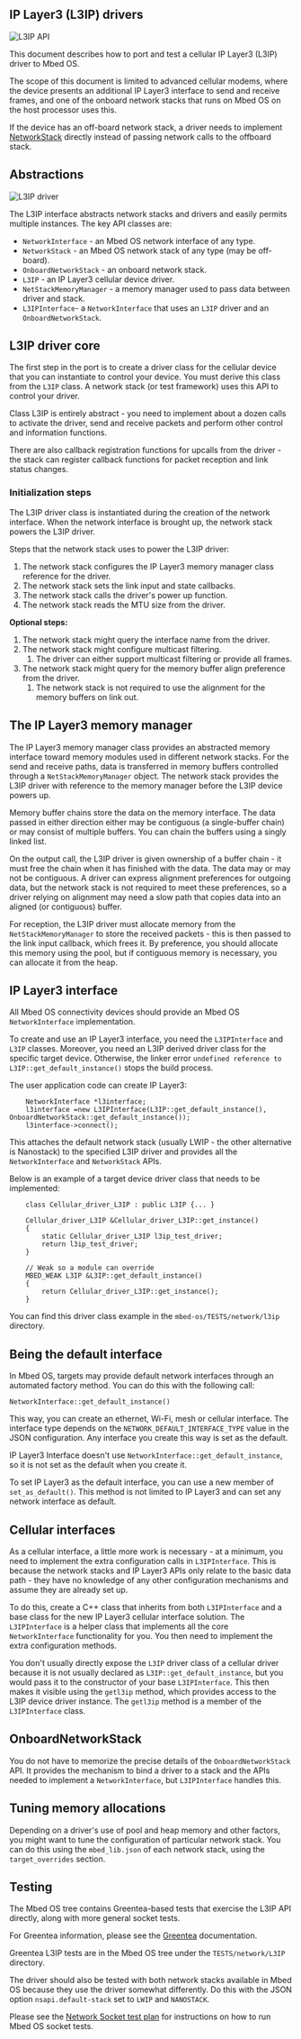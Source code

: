 <h2 id="l3-porting">IP Layer3 (L3IP) drivers</h2>

![L3IP API](https://raw.githubusercontent.com/ARMmbed/mbed-os-5-docs/development/docs/images/l3ip.png)

This document describes how to port and test a cellular IP Layer3 (L3IP) driver to Mbed OS.

The scope of this document is limited to advanced cellular modems, where the device presents an additional IP Layer3 interface to send and receive frames, and one of the onboard network stacks that runs on Mbed OS on the host processor uses this.

If the device has an off-board network stack, a driver needs to implement [NetworkStack](../porting/networkstack.html) directly instead of passing network calls to the offboard stack.
 
## Abstractions

![L3IP driver](https://raw.githubusercontent.com/ARMmbed/mbed-os-5-docs/development/docs/images/l3ip-driver.png)

The L3IP interface abstracts network stacks and drivers and easily permits multiple instances. The key API classes are:

- `NetworkInterface` - an Mbed OS network interface of any type.
- `NetworkStack` - an Mbed OS network stack of any type (may be off-board).
- `OnboardNetworkStack` - an onboard network stack.
- `L3IP` - an IP Layer3 cellular device driver.
- `NetStackMemoryManager` - a memory manager used to pass data between driver and stack.
- `L3IPInterface`- a `NetworkInterface` that uses an `L3IP` driver and an `OnboardNetworkStack`.

## L3IP driver core

The first step in the port is to create a driver class for the cellular device that you can instantiate to control your device. You must derive this class from the `L3IP` class. A network stack (or test framework) uses this API to control your driver.

Class L3IP is entirely abstract - you need to implement about a dozen calls to activate the driver, send and receive packets and perform other control and information functions.

There are also callback registration functions for upcalls from the driver - the stack can register callback functions for packet reception and link status changes.

### Initialization steps

The L3IP driver class is instantiated during the creation of the network interface. When the network interface is brought up, the network stack powers the L3IP driver.

Steps that the network stack uses to power the L3IP driver:

1. The network stack configures the IP Layer3 memory manager class reference for the driver.
1. The network stack sets the link input and state callbacks.
1. The network stack calls the driver's power up function.
1. The network stack reads the MTU size from the driver.

**Optional steps:**

1. The network stack might query the interface name from the driver.
1. The network stack might configure multicast filtering.
   1. The driver can either support multicast filtering or provide all frames.
1. The network stack might query for the memory buffer align preference from the driver.
   1. The network stack is not required to use the alignment for the memory buffers on link out.

## The IP Layer3 memory manager

The IP Layer3 memory manager class provides an abstracted memory interface toward memory modules used in different network stacks. For the send and receive paths, data is transferred in memory buffers controlled through a `NetStackMemoryManager` object. The network stack provides the L3IP driver with reference to the memory manager before the L3IP device powers up.

Memory buffer chains store the data on the memory interface. The data passed in either direction either may be contiguous (a single-buffer chain) or may consist of multiple buffers. You can chain the buffers using a singly linked list.

On the output call, the L3IP driver is given ownership of a buffer chain - it must free the chain when it has finished with the data. The data may or may not be contiguous. A driver can express alignment preferences for outgoing data, but the network stack is not required to meet these preferences, so a driver relying on alignment may need a slow path that copies data into an aligned (or contiguous) buffer.

For reception, the L3IP driver must allocate memory from the `NetStackMemoryManager` to store the received packets - this is then passed to the link input callback, which frees it. By preference, you should allocate this memory using the pool, but if contiguous memory is necessary, you can allocate it from the heap.

## IP Layer3 interface

All Mbed OS connectivity devices should provide an Mbed OS `NetworkInterface` implementation.

To create and use an IP Layer3 interface, you need the `L3IPInterface` and `L3IP` classes. Moreover, you need an L3IP derived driver class for the specific target device. Otherwise, the linker error `undefined reference to L3IP::get_default_instance()` stops the build process.

The user application code can create IP Layer3:

```
   	NetworkInterface *l3interface;
   	l3interface =new L3IPInterface(L3IP::get_default_instance(), OnboardNetworkStack::get_default_instance());
   	l3interface->connect();
```

This attaches the default network stack (usually LWIP - the other alternative is Nanostack) to the specified L3IP driver and provides all the `NetworkInterface` and `NetworkStack` APIs.
 
Below is an example of a target device driver class that needs to be implemented:

```
	class Cellular_driver_L3IP : public L3IP {... }

	Cellular_driver_L3IP &Cellular_driver_L3IP::get_instance()
	{
    	static Cellular_driver_L3IP l3ip_test_driver;
    	return l3ip_test_driver;
	}

	// Weak so a module can override
	MBED_WEAK L3IP &L3IP::get_default_instance()
	{
    	return Cellular_driver_L3IP::get_instance();
	}
```

You can find this driver class example in the `mbed-os/TESTS/network/l3ip` directory.

## Being the default interface 

In Mbed OS, targets may provide default network interfaces through an automated factory method. You can do this with the following call:

	NetworkInterface::get_default_instance()

This way, you can create an ethernet, Wi-Fi, mesh or cellular interface. The interface type depends on the `NETWORK_DEFAULT_INTERFACE_TYPE` value in the JSON configuration. Any interface you create this way is set as the default.
 
IP Layer3 Interface doesn't use `NetworkInterface::get_default_instance`, so it is not set as the default when you create it.
 
To set IP Layer3 as the default interface, you can use a new member of `set_as_default()`. This method is not limited to IP Layer3 and can set any network interface as default.

## Cellular interfaces

As a cellular interface, a little more work is necessary - at a minimum, you need to implement the extra configuration calls in `L3IPInterface`. This is because the network stacks and IP Layer3 APIs only relate to the basic data path - they have no knowledge of any other configuration mechanisms and assume they are already set up.

To do this, create a C++ class that inherits from both `L3IPInterface` and a base class for the new IP Layer3 cellular interface solution. The `L3IPInterface` is a helper class that implements all the core `NetworkInterface` functionality for you. You then need to implement the extra configuration methods.
 
You don't usually directly expose the `L3IP` driver class of a cellular  driver because it is not usually declared as `L3IP::get_default_instance`, but you would pass it to the constructor of your base `L3IPInterface`. This then makes it visible using the `getl3ip` method, which provides access to the L3IP device driver instance. The `getl3ip` method is a member of the `L3IPInterface` class.

## OnboardNetworkStack

You do not have to memorize the precise details of the `OnboardNetworkStack` API. It provides the mechanism to bind a driver to a stack and the APIs needed to implement a `NetworkInterface`, but `L3IPInterface` handles this.
 
## Tuning memory allocations

Depending on a driver's use of pool and heap memory and other factors, you might want to tune the configuration of particular network stack. You can do this using the `mbed_lib.json` of each network stack, using the `target_overrides` section.
 
## Testing

The Mbed OS tree contains Greentea-based tests that exercise the L3IP API directly, along with more general socket tests.

For Greentea information, please see the [Greentea](../tools/greentea-testing-applications.html) documentation.

Greentea L3IP tests are in the Mbed OS tree under the `TESTS/network/L3IP` directory.

The driver should also be tested with both network stacks available in Mbed OS because they use the driver somewhat differently. Do this with the JSON option `nsapi.default-stack` set to `LWIP` and `NANOSTACK`.

Please see the [Network Socket test plan](https://github.com/ARMmbed/mbed-os/blob/master/TESTS/netsocket/README.md) for instructions on how to run Mbed OS socket tests.
